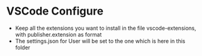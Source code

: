 # VSCode Configure

- Keep all the extensions you want to install in the file vscode-extensions, with publisher.extension as format
- The settings.json for User will be set to the one which is here in this folder
